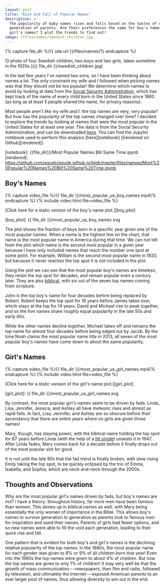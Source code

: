 ```yaml
---
layout: post
title: "Rise and Fall of Popular Names"
description: >
  The popularity of baby names rises and falls based on the tastes of each
  generation of parents. Are their preferences the same for boy's names as for
  girl's names? I plot the trends to find out!
image: /files/names/swedish_children.jpg
---
```


{% capture file_dir %}{{ site.url }}/files/names{% endcapture %}

![I photo of four Swedish children, two boys and two girls, taken sometime in
the 1920s.]({{ file_dir }}/swedish_children.jpg)

In the last few years I've named two sons, so I have been thinking about names
a lot. The only constraint my wife and I followed when picking names was that
they should _not_ be too popular! We determine which names to avoid by looking
at data from the [Social Security Administration][ssa], which has kept track
of the name of every child born in the United States since 1880 (as long as at
least 5 people shared the name, for privacy reasons).

[ssa]: https://en.wikipedia.org/wiki/Social_Security_Administration

Most people aren't like my wife and I: the top names are very, very popular!
But how has the popularity of the top names changed over time? I decided to
explore the trends by looking at names that were the most popular in the
United States for at least one year. The data is from the Social Security
Administration, and can be downloaded [here][data]. You can find the Jupyter
notebook used to perform this analysis [here][notebook] ([rendered on
Github][rendered]). 

[data]: https://www.ssa.gov/oact/babynames/names.zip
[notebook]: {{file_dir}}/Most Popular Names Blit Same Time.ipynb
[rendered]: https://github.com/agude/agude.github.io/blob/master/files/names/Most%20Popular%20Names%20Blit%20Same%20Time.ipynb

## Boy's Names

{% capture video_file %}{{ file_dir }}/most_popular_us_boy_names.mp4{% endcapture %}
{% include video.html file=video_file %}

[Click here for a static version of the boy's name plot.][boy_plot]

[boy_plot]: {{ file_dir }}/most_popular_us_boy_names.svg

The plot shows the fraction of boys born in a specific year given one of the
most popular names. When a name is the highest line on the chart, that name is
the most popular name in America during that time. We can not tell from the
plot which name is the second most popular in a given year because I have only
included names that reach the number one spot at some point. For example,
William is the second most popular name in 1920, but because it never reaches
the top spot it is not included in the plot.

Using the plot we can see that the most popular boy's names are timeless; they
retain the top spot for decades, and remain popular even a century later. They
are also [biblical][bible_names], with six out of the seven top names coming
from scripture.

[bible_names]: https://en.wikipedia.org/wiki/List_of_biblical_names

John is the top boy's name for four decades before being replaced by Robert.
Robert keeps the top spot for 16 years before James takes over, which stays at
the top for 14 years. David and Michael rise to peak together, and so the five
names share roughly equal popularity in the late 50s and early 60s.

While the other names decline together, Michael takes off and remains the top
name for almost four decades before being edged out by Jacob. By the time Noah
claims the most popular name title in 2013, all seven of the most popular boy's
names have come down to about the same popularity.

## Girl's Names

{% capture video_file %}{{ file_dir }}/most_popular_us_girl_names.mp4{% endcapture %}
{% include video.html file=video_file %}

[Click here for a static version of the girl's name plot.][girl_plot]

[girl_plot]: {{ file_dir }}/most_popular_us_girl_names.svg

By contrast, the most popular girl's names seem to be driven by fads: Linda,
Lisa, Jennifer, Jessica, and Ashley all have meteoric rises and almost as
rapid falls. In fact, Lisa, Jennifer, and Ashley are so obscure before their
ascendancy that there are entire years where no girls are given those names!

Mary, though, has staying power, with the biblical name holding the top spot
for 67 years before Linda (with the help of a [hit single][linda_song])
unseats it in 1947\. After Linda fades, Mary comes back for a decade before it
finally drops out of the most popular slot for good.

It is not until the late 90s that the fad trend is finally broken, with slow
rising Emily taking the top spot, to be quickly eclipsed by the trio of Emma,
Isabella, and Sophia, which are neck-and-neck through the 2000s.

[linda_song]: https://en.wikipedia.org/wiki/Linda_(1946_song)

## Thoughts and Observations

Why are the most popular girl's names driven by fads, but boy's names are not?
I have a theory: throughout history, far more men have been famous than women.
This shows up in biblical names as well, with Mary being essentially the only
women of importance in the Bible. This allows boy's names to survive
generation to generation as parents look to famous men for inspiration and
used their names. Parents of girls had fewer options, and so new names were
able to fill the void each generation, leading to their quick rise and fall.

One pattern that is evident for both boy's and girl's names is the declining
relative popularity of the top names. In the 1880s, the most popular name for
each gender was given to 8% or 9% of all children born that year! Even into
the 1980s the top names were given to about 4% of children. But now the top
names are given to only 1% of children! It may very well be that the growth of
mass communication---newspapers, then film and radio, followed by television,
and ultimately the Internet---exposed American parents to an ever larger pool
of names, thus allowing diversity to win out in the end.
